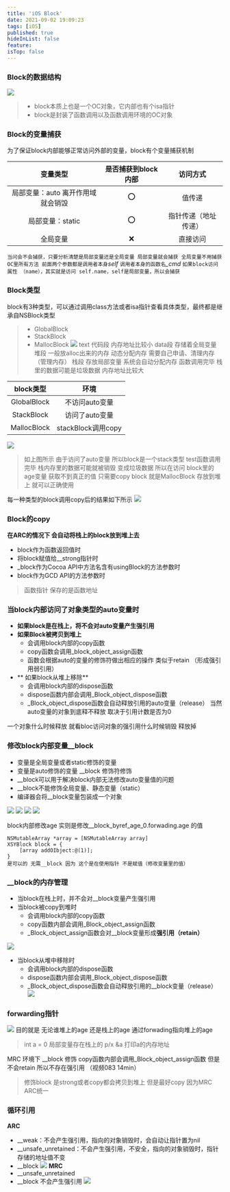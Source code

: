 ```yaml
---
title: 'iOS Block'
date: 2021-09-02 19:09:23
tags: [iOS]
published: true
hideInList: false
feature: 
isTop: false
---
```

### Block的数据结构
![](https://smartxiaosiyu.github.io/post-images/1630582433987.png)
> +  block本质上也是一个OC对象，它内部也有个isa指针
> + block是封装了函数调用以及函数调用环境的OC对象

### Block的变量捕获

为了保证block内部能够正常访问外部的变量，block有个变量捕获机制

|  变量类型   | 是否捕获到block内部  | 访问方式|
|  :----:  | :----:  | :----:  |
| 局部变量：auto  离开作用域就会销毁 | ⭕️ |值传递 |
| 局部变量：static  | ⭕️ |指针传递（地址传递） |
| 全局变量  | ❌ |直接访问 |

`当问会不会捕获，只要分析清楚是局部变量还是全局变量 局部变量就会捕获 全局变量不用捕获`
`OC里所有方法 前面两个参数都是调用者本身`*self* `调用者本身的函数名`*_cmd*
`如果block访问属性 （name），其实就是访问 self.name，self是局部变量，所以会捕获`


### Block类型
block有3种类型，可以通过调用class方法或者isa指针查看具体类型，最终都是继承自NSBlock类型
> + GlobalBlock
> + StackBlock
> + MallocBlock
![](https://smartxiaosiyu.github.io/post-images/1630583404563.png)
text 代码段 内存地址比较小
data段 存储着全局变量
堆段 一般放alloc出来的内存 动态分配内存 需要自己申请、清理内存（管理内存）
栈段 存放局部变量 系统会自动分配内存 函数调用完毕 栈里的数据可能是垃圾数据 内存地址比较大

|  block类型   | 环境|
|  :----:  | :----:  | 
| GlobalBlock | 不访问auto变量 |
| StackBlock | 访问了auto变量 |
| MallocBlock  | stackBlock调用copy |
 
![](https://smartxiaosiyu.github.io/post-images/1630584618950.png)
> 如上图所示 由于访问了auto变量 所以block是一个stack类型 test函数调用完毕 栈内存里的数据可能就被销毁 变成垃圾数据 所以在访问 block里的age变量 获取不到真正的值 只需要copy block  就是MallocBlock 存放到堆上 就可以正确使用

每一种类型的block调用copy后的结果如下所示
![](https://smartxiaosiyu.github.io/post-images/1630584991343.png)

### Block的copy
**在ARC的情况下 会自动将栈上的block放到堆上去**
 + block作为函数返回值时
 + 将block赋值给__strong指针时
 + _block作为Cocoa API中方法名含有usingBlock的方法参数时
 + block作为GCD API的方法参数时
  
> 函数指针 保存的是函数地址

### 当block内部访问了对象类型的auto变量时
 + **如果block是在栈上，将不会对auto变量产生强引用**
 + **如果Block被拷贝到堆上**
    +  会调用block内部的copy函数
    +  copy函数会调用_block_object_assign函数
    +  函数会根据auto的变量的修饰符做出相应的操作 类似于retain （形成强引用弱引用）
 + ** 如果block从堆上移除**
    + 会调用block内部的dispose函数
    + dispose函数内部会调用_Block_object_dispose函数
    + _Block_object_dispose函数会自动释放引用的auto变量（release） 当然auto变量的对象到底释不释放 取决于引用计数是否为0

一个对象什么时候释放 就看bloc访问对象的强引用什么时候销毁 释放掉

### 修改block内部变量__block
 + 变量是全局变量或者static修饰的变量
 + 变量是auto修饰的变量 __block 修饰符修饰 
 + __block可以用于解决block内部无法修改auto变量值的问题
 + __block不能修饰全局变量、静态变量（static）
 + 编译器会将__block变量包装成一个对象


![](https://smartxiaosiyu.github.io/post-images/1630980710798.png)
![](https://smartxiaosiyu.github.io/post-images/1630980719497.png)
![](https://smartxiaosiyu.github.io/post-images/1630980726397.png)
![](https://smartxiaosiyu.github.io/post-images/1630980733270.png)

block内部修改age 实则是修改__block_byref_age_0.forwading.age 的值

```
NSMutableArray *array = [NSMutableArray array]
XSYBlock block = {
    [array addOIbject:@(1)];
}
是可以的 无需__block 因为 这个是在使用指针 不是赋值（修改变量里的值）
```
### __block的内存管理
 + 当block在栈上时，并不会对__block变量产生强引用
 + 当block被copy到堆时
   + 会调用block内部的copy函数
   + copy函数内部会调用_Block_object_assign函数
   + _Block_object_assign函数会对__block变量形成**强引用（retain）**

![](https://smartxiaosiyu.github.io/post-images/1630996361399.png)

+ 当block从堆中移除时
   + 会调用block内部的dispose函数
   + dispose函数内部会调用_Block_object_dispose函数
   + _Block_object_dispose函数会自动释放引用的__block变量（release）
![](https://smartxiaosiyu.github.io/post-images/1630996445157.png)

### forwarding指针
![](https://smartxiaosiyu.github.io/post-images/1631006099981.png)
目的就是 无论谁堆上的age 还是栈上的age 通过forwading指向堆上的age 

>  int a = 0 局部变量存在栈上的  p/x &a  打印a的内存地址
  
MRC 环境下  __block 修饰 copy函数内部会调用_Block_object_assign函数 但是不会retain 所以不存在强引用  （视频083 14min）

> 修饰block 是strong或者copy都会拷贝到堆上 但是最好copy 因为MRC ARC统一

### 循环引用
**ARC**
+ __weak：不会产生强引用，指向的对象销毁时，会自动让指针置为nil
+  __unsafe_unretained：不会产生强引用，不安全，指向的对象销毁时，指针存储的地址值不变
+  __block
  ![](https://smartxiaosiyu.github.io/post-images/1631102517377.png)
**MRC**
+  __unsafe_unretained
+  __block 不会产生强引用
  ![](https://smartxiaosiyu.github.io/post-images/1631103110274.png)